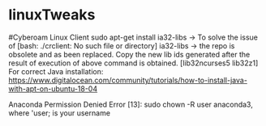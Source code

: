 # linuxTweaks

#Cyberoam Linux Client
sudo apt-get install ia32-libs -> To solve the issue of [bash: ./crclient: No such file or directory] 
ia32-libs -> the repo is obsolete and as been replaced. Copy the new lib ids generated after the result of execution of above command is obtained. [lib32ncurses5 lib32z1]
For correct Java installation: https://www.digitalocean.com/community/tutorials/how-to-install-java-with-apt-on-ubuntu-18-04

Anaconda Permission Denied Error [13]: sudo chown -R user anaconda3, where 'user; is your username
